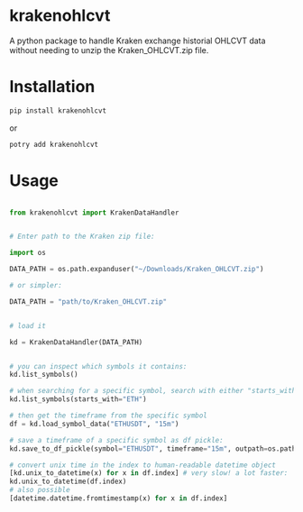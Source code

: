 # krakenohlcvt

A python package to handle Kraken exchange historial OHLCVT data without needing to unzip the Kraken_OHLCVT.zip file.

# Installation

```bash
pip install krakenohlcvt
```

or

```bash
potry add krakenohlcvt
```

# Usage

```python

from krakenohlcvt import KrakenDataHandler


# Enter path to the Kraken zip file:

import os

DATA_PATH = os.path.expanduser("~/Downloads/Kraken_OHLCVT.zip")

# or simpler:

DATA_PATH = "path/to/Kraken_OHLCVT.zip"


# load it

kd = KrakenDataHandler(DATA_PATH)


# you can inspect which symbols it contains:
kd.list_symbols()

# when searching for a specific symbol, search with either "starts_with=" or "contains="
kd.list_symbols(starts_with="ETH")

# then get the timeframe from the specific symbol
df = kd.load_symbol_data("ETHUSDT", "15m")

# save a timeframe of a specific symbol as df pickle:
kd.save_to_df_pickle(symbol="ETHUSDT", timeframe="15m", outpath=os.path.expanduser("~/projects/python/LotusBot/src/backtester/ETHUSDT_15m.csv"), dropna_rows=True)

# convert unix time in the index to human-readable datetime object
[kd.unix_to_datetime(x) for x in df.index] # very slow! a lot faster:
kd.unix_to_datetime(df.index)
# also possible
[datetime.datetime.fromtimestamp(x) for x in df.index]

```

